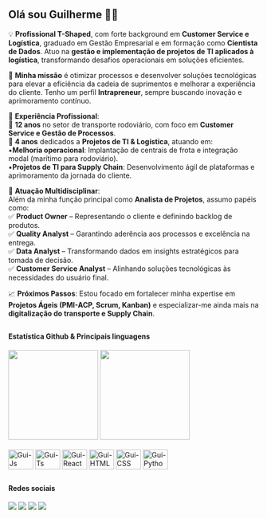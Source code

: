 ## Olá sou Guilherme 👋🏿

💡 **Profissional T-Shaped**, com forte background em **Customer Service e Logística**, graduado em Gestão Empresarial e em formação como **Cientista de Dados**. Atuo na **gestão e implementação de projetos de TI aplicados à logística**, transformando desafios operacionais em soluções eficientes.

🚀 **Minha missão** é otimizar processos e desenvolver soluções tecnológicas para elevar a eficiência da cadeia de suprimentos e melhorar a experiência do cliente. Tenho um perfil **Intrapreneur**, sempre buscando inovação e aprimoramento contínuo.

📌 **Experiência Profissional**:<br>
🔹 **12 anos** no setor de transporte rodoviário, com foco em **Customer Service e Gestão de Processos**.<br>
🔹 **4 anos** dedicados a **Projetos de TI & Logística**, atuando em:<br>
▪️**Melhoria operacional**: Implantação de centrais de frota e integração modal (marítimo para rodoviário).<br>
▪️**Projetos de TI para Supply Chain**: Desenvolvimento ágil de plataformas e aprimoramento da jornada do cliente.<br>

🎯 **Atuação Multidisciplinar**:<br>
Além da minha função principal como **Analista de Projetos**, assumo papéis como:<br>
✅ **Product Owner** – Representando o cliente e definindo backlog de produtos.<br>
✅ **Quality Analyst** – Garantindo aderência aos processos e excelência na entrega.<br>
✅ **Data Analyst** – Transformando dados em insights estratégicos para tomada de decisão.<br>
✅ **Customer Service Analyst** – Alinhando soluções tecnológicas às necessidades do usuário final.

📈 **Próximos Passos**:
Estou focado em fortalecer minha expertise em **Projetos Ágeis (PMI-ACP, Scrum, Kanban)** e especializar-me ainda mais na **digitalização do transporte e Supply Chain**.

##
#### Estatística Github & Principais linguagens
<div>
  <img height="180em" src="https://github-readme-stats.vercel.app/api?username=GuilhermeDuarte95&show_icons=true&theme=cobalt"/>
  <img height="180em" src="https://github-readme-stats.vercel.app/api/top-langs/?username=GuilhermeDuarte95&theme=cobalt"/>
</div>
<div style="display: inline_block"><br>
  <img align="center"alt="Gui-Js" height="40" width="50" src="https://cdn.jsdelivr.net/gh/devicons/devicon@latest/icons/javascript/javascript-original.svg"/>
  <img align="center"alt="Gui-Ts" height="40" width="50" src="https://cdn.jsdelivr.net/gh/devicons/devicon@latest/icons/typescript/typescript-original.svg">
  <img align="center"alt="Gui-React" height="40" width="50" src="https://cdn.jsdelivr.net/gh/devicons/devicon@latest/icons/react/react-original-wordmark.svg">
  <img align="center"alt="Gui-HTML" height="40" width="50" src="https://cdn.jsdelivr.net/gh/devicons/devicon@latest/icons/html5/html5-original-wordmark.svg">
  <img align="center"alt="Gui-CSS" height="40" width="50" src="https://cdn.jsdelivr.net/gh/devicons/devicon@latest/icons/css3/css3-original-wordmark.svg">
  <img align="center"alt="Gui-Python" height="40" width="50" src="https://cdn.jsdelivr.net/gh/devicons/devicon@latest/icons/python/python-original-wordmark.svg">
</div>

##
#### Redes sociais
<div>
  <a href="https://www.linkedin.com/in/guilherme-duarte-5ab2b9201/"><img src="https://img.shields.io/badge/LinkedIn-0077B5?style=for-the-badge&logo=linkedin&logoColor=white" target="_blank"></a>
  <a href="mailto:guilhermeduarte.informatica@gmail.com"><img src="https://img.shields.io/badge/Gmail-D14836?style=for-the-badge&logo=gmail&logoColor=white" target="_blank"></a>
  <a href="https://discord.gg/NSkXewJG"><img src="https://img.shields.io/badge/Discord-7289DA?style=for-the-badge&logo=discord&logoColor=white" target="_blank"></a>
  <a href="https://wa.me/5513997071968"><img src="https://img.shields.io/badge/WhatsApp-25D366?style=for-the-badge&logo=whatsapp&logoColor=white"></a>
</div>
